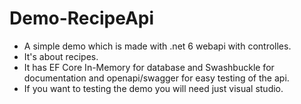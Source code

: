 # Demo-RecipeApi

* A simple demo which is made with .net 6 webapi with controlles.
* It's about recipes.
* It has EF Core In-Memory for database and Swashbuckle for documentation and openapi/swagger for easy testing of the api.
* If you want to testing the demo you will need just visual studio.
